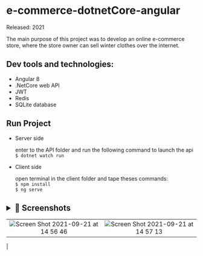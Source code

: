 # e-commerce-dotnetCore-angular
Released: 2021


The main purpose of this project was to develop an online e-commerce store, where the store owner can sell winter clothes over the internet.

## Dev tools and technologies:
<ul>
  <li>Angular 8</li>
  <li>.NetCore web API</li>
  <li>JWT</li>
  <li>Redis</li>
  <li>SQLite database</li>
</ul>


## Run Project

- Server side

   enter to the API folder and run the following command to launch the api</br>
	`$ dotnet watch run`

- Client side

   open terminal in the client folder and tape theses commands:</br>
    	`$ npm install` </br> 
    	`$ ng serve`


## <details><summary> 📸 Screenshots</summary>

|                                                                                                                                                   |                                                                                                                                                   |
| :-----------------------------------------------------------------------------------------------------------------------------------------------: | :-----------------------------------------------------------------------------------------------------------------------------------------------: |
| ![Screen Shot 2021-09-21 at 14 56 46](https://user-images.githubusercontent.com/61889011/134184748-2e7f622a-6446-4325-a514-736418e8a576.jpg) | ![Screen Shot 2021-09-21 at 14 57 13](https://user-images.githubusercontent.com/61889011/134184842-3fa6c832-e014-415b-a98e-0452172ca56c.jpg)
 |


</details>




